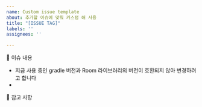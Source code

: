 ```yaml
---
name: Custom issue template
about: 추가할 이슈에 맞춰 커스텀 해 사용
title: "[ISSUE TAG]"
labels: ''
assignees: ''

---
```


💎 이슈 내용

<!-- 어떤 이슈가 있었는지 넣어 주세요. -->

- 지금 사용 중인 gradle 버전과 Room 라이브러리의 버전이 호환되지 않아 변경하려고 합니다
- 

📖 참고 사항

<!-- 레퍼런스, 스크린샷 등을 넣어 주세요. -->
